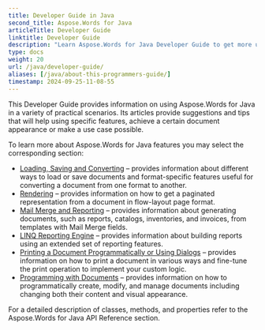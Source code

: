 ```yaml
---
title: Developer Guide in Java
second_title: Aspose.Words for Java
articleTitle: Developer Guide
linktitle: Developer Guide
description: "Learn Aspose.Words for Java Developer Guide to get more use cases, tips, and technical details."
type: docs
weight: 20
url: /java/developer-guide/
aliases: [/java/about-this-programmers-guide/]
timestamp: 2024-09-25-11-08-55
---
```


This Developer Guide provides information on using Aspose.Words for Java in a variety of practical scenarios. Its articles provide suggestions and tips that will help using specific features, achieve a certain document appearance or make a use case possible.

To learn more about Aspose.Words for Java features you may select the corresponding section:

- [Loading, Saving and Converting](/words/java/loading-saving-and-converting/) – provides information about different ways to load or save documents and format-specific features useful for converting a document from one format to another.
- [Rendering](/words/java/rendering/) – provides information on how to get a paginated representation from a document in flow-layout page format.
- [Mail Merge and Reporting](/words/java/mail-merge-and-reporting/) – provides information about generating documents, such as reports, catalogs, inventories, and invoices, from templates with Mail Merge fields.
- [LINQ Reporting Engine](/words/java/linq-reporting-engine/) – provides information about building reports using an extended set of reporting features.
- [Printing a Document Programmatically or Using Dialogs](/words/java/print-a-document-programmatically-or-using-dialogs/) – provides information on how to print a document in various ways and fine-tune the print operation to implement your custom logic.
- [Programming with Documents](/words/java/programming-with-documents/) – provides information on how to programmatically create, modify, and manage documents including changing both their content and visual appearance.

For a detailed description of classes, methods, and properties refer to the Aspose.Words for Java API Reference section.
